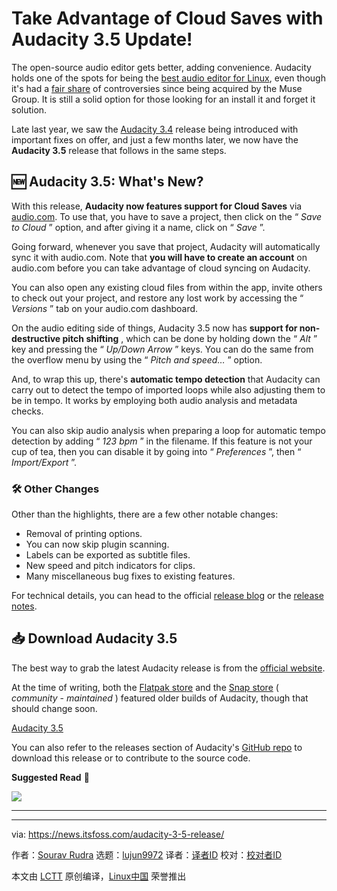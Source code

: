 [#]: subject: "Take Advantage of Cloud Saves with Audacity 3.5 Update!"
[#]: via: "https://news.itsfoss.com/audacity-3-5-release/"
[#]: author: "Sourav Rudra https://news.itsfoss.com/author/sourav/"
[#]: collector: "lujun9972/lctt-scripts-1705972010"
[#]: translator: " "
[#]: reviewer: " "
[#]: publisher: " "
[#]: url: " "

Take Advantage of Cloud Saves with Audacity 3.5 Update!
======
The open-source audio editor gets better, adding convenience.
Audacity holds one of the spots for being the [best audio editor for Linux][1], even though it's had a [fair share][2] of controversies since being acquired by the Muse Group. It is still a solid option for those looking for an install it and forget it solution.

Late last year, we saw the [Audacity 3.4][3] release being introduced with important fixes on offer, and just a few months later, we now have the **Audacity 3.5** release that follows in the same steps.

## 🆕 Audacity 3.5: What's New?

With this release, **Audacity now features support for Cloud Saves** via [audio.com][4]. To use that, you have to save a project, then click on the “ _Save to Cloud_ ” option, and after giving it a name, click on “ _Save_ ”.

Going forward, whenever you save that project, Audacity will automatically sync it with audio.com. Note that **you will have to create an account** on audio.com before you can take advantage of cloud syncing on Audacity.

You can also open any existing cloud files from within the app, invite others to check out your project, and restore any lost work by accessing the “ _Versions_ ” tab on your audio.com dashboard.

On the audio editing side of things, Audacity 3.5 now has **support for non-destructive pitch shifting** , which can be done by holding down the “ _Alt_ ” key and pressing the “ _Up/Down Arrow_ ” keys. You can do the same from the overflow menu by using the “ _Pitch and speed…_ ” option.

And, to wrap this up, there's **automatic tempo detection** that Audacity can carry out to detect the tempo of imported loops while also adjusting them to be in tempo. It works by employing both audio analysis and metadata checks.

You can also skip audio analysis when preparing a loop for automatic tempo detection by adding “ _123 bpm_ ” in the filename. If this feature is not your cup of tea, then you can disable it by going into “ _Preferences_ ”, then “ _Import/Export_ ”.

### 🛠️ Other Changes

Other than the highlights, there are a few other notable changes:

  * Removal of printing options.
  * You can now skip plugin scanning.
  * Labels can be exported as subtitle files.
  * New speed and pitch indicators for clips.
  * Many miscellaneous bug fixes to existing features.



For technical details, you can head to the official [release blog][5] or the [release notes][6].

## 📥 Download Audacity 3.5

The best way to grab the latest Audacity release is from the [official website][7].

At the time of writing, both the [Flatpak store][8] and the [Snap store][9] ( _community_ - _maintained_ ) featured older builds of Audacity, though that should change soon.

[Audacity 3.5][7]

You can also refer to the releases section of Audacity's [GitHub repo][10] to download this release or to contribute to the source code.

**Suggested Read** 📖

![][11]

* * *

--------------------------------------------------------------------------------

via: https://news.itsfoss.com/audacity-3-5-release/

作者：[Sourav Rudra][a]
选题：[lujun9972][b]
译者：[译者ID](https://github.com/译者ID)
校对：[校对者ID](https://github.com/校对者ID)

本文由 [LCTT](https://github.com/LCTT/TranslateProject) 原创编译，[Linux中国](https://linux.cn/) 荣誉推出

[a]: https://news.itsfoss.com/author/sourav/
[b]: https://github.com/lujun9972
[1]: https://itsfoss.com/best-audio-editors-linux/
[2]: https://news.itsfoss.com/audacity-fiasco-fork/
[3]: https://news.itsfoss.com/audacity-3-4-release/
[4]: https://audio.com/
[5]: https://www.audacityteam.org/blog/audacity-3-5/
[6]: https://github.com/audacity/audacity/releases/tag/Audacity-3.5.0
[7]: https://www.audacityteam.org/download/
[8]: https://flathub.org/apps/org.audacityteam.Audacity
[9]: https://snapcraft.io/audacity
[10]: https://github.com/audacity/audacity
[11]: https://itsfoss.com/content/images/size/w256h256/2022/12/android-chrome-192x192.png
